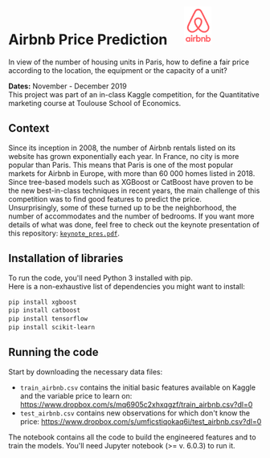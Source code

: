 # Airbnb Price Prediction &nbsp; &nbsp; <img alt="airbnb_logo.png" src="airbnb_logo.png" width="55" height="75">

In view of the number of housing units in Paris, how to define a fair price according to the location, the equipment or the capacity of a unit?

**Dates:** November - December 2019<br>
This project was part of an in-class Kaggle competition, for the Quantitative marketing course at Toulouse School of Economics.

## Context

Since its inception in 2008, the number of Airbnb rentals listed on its website has grown exponentially each year. In France, no city is more popular than Paris. This means that Paris is one of the most popular markets for Airbnb in Europe, with more than 60 000 homes listed in 2018.<br>
Since tree-based models such as XGBoost or CatBoost have proven to be the new best-in-class techniques in recent years, the main challenge of this competition was to find good features to predict the price.<br>
Unsurprisingly, some of these turned up to be the neighborhood, the number of accommodates and the number of bedrooms. If you want more details of what was done, feel free to check out the keynote presentation of this repository: [`keynote_pres.pdf`](keynote_pres.pdf).


## Installation of libraries
To run the code, you'll need Python 3 installed with pip.<br>
Here is a non-exhaustive list of dependencies you might want to install:
```bash
pip install xgboost
pip install catboost
pip install tensorflow
pip install scikit-learn
```

## Running the code
Start by downloading the necessary data files:
- `train_airbnb.csv` contains the initial basic features available on Kaggle and the variable price to learn on: https://www.dropbox.com/s/mq6905c2xhxqgzf/train_airbnb.csv?dl=0
- `test_airbnb.csv` contains new observations for which don't know the price: https://www.dropbox.com/s/umficstiqokaq6i/test_airbnb.csv?dl=0

The notebook contains all the code to build the engineered features and to train the models. You'll need Jupyter notebook (>= v. 6.0.3) to run it.
